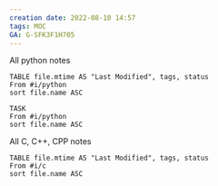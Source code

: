 ```yaml
---
creation date: 2022-08-10 14:57
tags: MOC
GA: G-SFK3F1H705
---
```


All python notes 
```dataview
TABLE file.mtime AS "Last Modified", tags, status
From #i/python 
sort file.name ASC
```

```dataview
TASK 
From #i/python  
sort file.name ASC
```

All C, C++, CPP notes 
```dataview
TABLE file.mtime AS "Last Modified", tags, status
From #i/c 
sort file.name ASC
```
